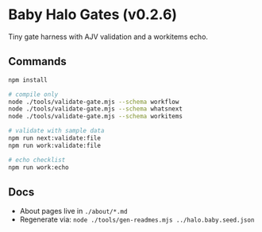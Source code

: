 # Baby Halo Gates (v0.2.6)

Tiny gate harness with AJV validation and a workitems echo.

## Commands

```bash
npm install

# compile only
node ./tools/validate-gate.mjs --schema workflow
node ./tools/validate-gate.mjs --schema whatsnext
node ./tools/validate-gate.mjs --schema workitems

# validate with sample data
npm run next:validate:file
npm run work:validate:file

# echo checklist
npm run work:echo
```

## Docs

- About pages live in `./about/*.md`
- Regenerate via: `node ./tools/gen-readmes.mjs ../halo.baby.seed.json`